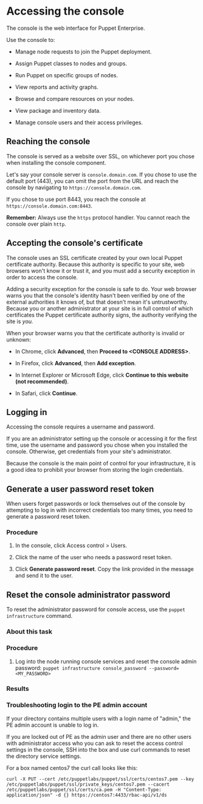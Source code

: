 # Accessing the console

The console is the web interface for Puppet Enterprise.

Use the console to:

-   Manage node requests to join the Puppet deployment.
-   Assign Puppet classes to nodes and groups.
-   Run Puppet on specific groups of nodes.

-   View reports and activity graphs.
-   Browse and compare resources on your nodes.
-   View package and inventory data.
-   Manage console users and their access privileges.

## Reaching the console

The console is served as a website over SSL, on whichever port you chose when installing the console component.

Let's say your console server is `console.domain.com`. If you chose to use the default port \(443\), you can omit the port from the URL and reach the console by navigating to `https://console.domain.com`.

If you chose to use port 8443, you reach the console at `https://console.domain.com:8443`.

**Remember:** Always use the `https` protocol handler. You cannot reach the console over plain `http`.

## Accepting the console's certificate

The console uses an SSL certificate created by your own local Puppet certificate authority. Because this authority is specific to your site, web browsers won't know it or trust it, and you must add a security exception in order to access the console.

Adding a security exception for the console is safe to do. Your web browser warns you that the console's identity hasn't been verified by one of the external authorities it knows of, but that doesn't mean it's untrustworthy. Because you or another administrator at your site is in full control of which certificates the Puppet certificate authority signs, the authority verifying the site is *you.*

When your browser warns you that the certificate authority is invalid or unknown:

-   In Chrome, click **Advanced**, then **Proceed to <CONSOLE ADDRESS\>**.

-   In Firefox, click **Advanced**, then **Add exception**.

-   In Internet Explorer or Microsoft Edge, click **Continue to this website \(not recommended\)**.

-   In Safari, click **Continue**.


## Logging in

Accessing the console requires a username and password.

If you are an administrator setting up the console or accessing it for the first time, use the username and password you chose when you installed the console. Otherwise, get credentials from your site's administrator.

Because the console is the main point of control for your infrastructure, it is a good idea to prohibit your browser from storing the login credentials.

## Generate a user password reset token

When users forget passwords or lock themselves out of the console by attempting to log in with incorrect credentials too many times, you need to generate a password reset token.

### Procedure

1.  In the console, click Access control \> Users.

2.  Click the name of the user who needs a password reset token.

3.  Click **Generate password reset**. Copy the link provided in the message and send it to the user.


## Reset the console administrator password

To reset the administrator password for console access, use the `puppet infrastructure` command.

### About this task

### Procedure

1.  Log into the node running console services and reset the console admin password: `puppet infrastructure console_password --password=<MY_PASSWORD>`


### Results

### Troubleshooting login to the PE admin account

If your directory contains multiple users with a login name of "admin," the PE admin account is unable to log in.

If you are locked out of PE as the admin user and there are no other users with administrator access who you can ask to reset the access control settings in the console, SSH into the box and use curl commands to reset the directory service settings.

For a box named centos7 the curl call looks like this:

```
curl -X PUT --cert /etc/puppetlabs/puppet/ssl/certs/centos7.pem --key /etc/puppetlabs/puppet/ssl/private_keys/centos7.pem --cacert /etc/puppetlabs/puppet/ssl/certs/ca.pem -H "Content-Type: application/json" -d {} https://centos7:4433/rbac-api/v1/ds
```

